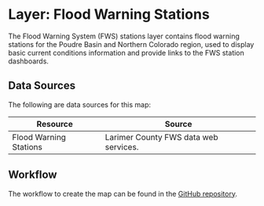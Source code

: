 # Layer: Flood Warning Stations

The Flood Warning System (FWS) stations layer contains flood warning stations for the Poudre Basin
and Northern Colorado region,
used to display basic current conditions information and provide links to the FWS station dashboards.

## Data Sources

The following are data sources for this map:

| **Resource** | **Source** |
| -- | -- |
| Flood Warning Stations | Larimer County FWS data web services. |

## Workflow

The workflow to create the map can be found in the [GitHub repository](https://github.com/OpenWaterFoundation/owf-infomapper-poudre/tree/master/workflow/CurrentConditions/Environment-Floods).
